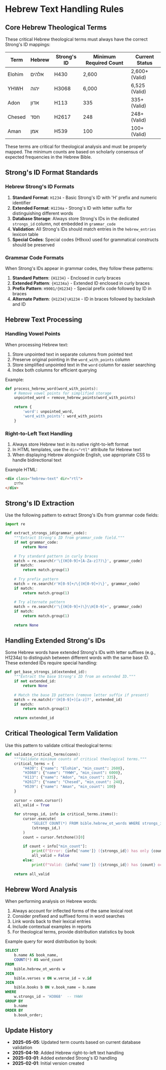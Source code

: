# Hebrew Text Handling Rules

## Core Hebrew Theological Terms

These critical Hebrew theological terms must always have the correct Strong's ID mappings:

| Term | Hebrew | Strong's ID | Minimum Required Count | Current Status |
|------|--------|-------------|------------------------|----------------|
| Elohim | אלהים | H430 | 2,600 | 2,600+ (Valid) |
| YHWH | יהוה | H3068 | 6,000 | 6,525 (Valid) |
| Adon | אדון | H113 | 335 | 335+ (Valid) |
| Chesed | חסד | H2617 | 248 | 248+ (Valid) |
| Aman | אמן | H539 | 100 | 100+ (Valid) |

These terms are critical for theological analysis and must be properly mapped. The minimum counts are based on scholarly consensus of expected frequencies in the Hebrew Bible.

## Strong's ID Format Standards

### Hebrew Strong's ID Formats

1. **Standard Format**: `H1234` - Basic Strong's ID with 'H' prefix and numeric identifier
2. **Extended Format**: `H1234a` - Strong's ID with letter suffix for distinguishing different words
3. **Database Storage**: Always store Strong's IDs in the dedicated `strongs_id` column, not embedded in `grammar_code`
4. **Validation**: All Strong's IDs should match entries in the `hebrew_entries` lexicon table
5. **Special Codes**: Special codes (H9xxx) used for grammatical constructs should be preserved

### Grammar Code Formats

When Strong's IDs appear in grammar codes, they follow these patterns:

1. **Standard Pattern**: `{H1234}` - Enclosed in curly braces
2. **Extended Pattern**: `{H1234a}` - Extended ID enclosed in curly braces
3. **Prefix Pattern**: `H9001/{H1234}` - Special prefix code followed by ID in braces
4. **Alternate Pattern**: `{H1234}\H1234` - ID in braces followed by backslash and ID

## Hebrew Text Processing

### Handling Vowel Points

When processing Hebrew text:
1. Store unpointed text in separate columns from pointed text
2. Preserve original pointing in the `word_with_points` column
3. Store simplified unpointed text in the `word` column for easier searching
4. Index both columns for efficient querying

Example:
```python
def process_hebrew_word(word_with_points):
    # Remove vowel points for simplified storage
    unpointed_word = remove_hebrew_points(word_with_points)
    
    return {
        'word': unpointed_word,
        'word_with_points': word_with_points
    }
```

### Right-to-Left Text Handling

1. Always store Hebrew text in its native right-to-left format
2. In HTML templates, use the `dir="rtl"` attribute for Hebrew text
3. When displaying Hebrew alongside English, use appropriate CSS to handle bidirectional text

Example HTML:
```html
<div class="hebrew-text" dir="rtl">
    אלהים
</div>
```

## Strong's ID Extraction

Use the following pattern to extract Strong's IDs from grammar code fields:

```python
import re

def extract_strongs_id(grammar_code):
    """Extract Strong's ID from grammar_code field."""
    if not grammar_code:
        return None
        
    # Try standard pattern in curly braces
    match = re.search(r'\{(H[0-9]+[A-Za-z]?)\}', grammar_code)
    if match:
        return match.group(1)
        
    # Try prefix pattern
    match = re.search(r'H[0-9]+/\{(H[0-9]+)\}', grammar_code)
    if match:
        return match.group(1)
        
    # Try alternate pattern
    match = re.search(r'\{(H[0-9]+)\}\\H[0-9]+', grammar_code)
    if match:
        return match.group(1)
        
    return None
```

## Handling Extended Strong's IDs

Some Hebrew words have extended Strong's IDs with letter suffixes (e.g., H1234a) to distinguish between different words with the same base ID. These extended IDs require special handling:

```python
def get_base_strongs_id(extended_id):
    """Extract the base Strong's ID from an extended ID."""
    if not extended_id:
        return None
    
    # Match the base ID pattern (remove letter suffix if present)
    match = re.match(r'(H[0-9]+)[a-z]?', extended_id)
    if match:
        return match.group(1)
    
    return extended_id
```

## Critical Theological Term Validation

Use this pattern to validate critical theological terms:

```python
def validate_critical_terms(conn):
    """Validate minimum counts of critical theological terms."""
    critical_terms = {
        "H430": {"name": "Elohim", "min_count": 2600},
        "H3068": {"name": "YHWH", "min_count": 6000},
        "H113": {"name": "Adon", "min_count": 335},
        "H2617": {"name": "Chesed", "min_count": 248},
        "H539": {"name": "Aman", "min_count": 100}
    }
    
    cursor = conn.cursor()
    all_valid = True
    
    for strongs_id, info in critical_terms.items():
        cursor.execute(
            "SELECT COUNT(*) FROM bible.hebrew_ot_words WHERE strongs_id = %s",
            (strongs_id,)
        )
        count = cursor.fetchone()[0]
        
        if count < info["min_count"]:
            print(f"Error: {info['name']} ({strongs_id}) has only {count} occurrences, expected {info['min_count']}")
            all_valid = False
        else:
            print(f"Valid: {info['name']} ({strongs_id}) has {count} occurrences")
    
    return all_valid
```

## Hebrew Word Analysis

When performing analysis on Hebrew words:

1. Always account for inflected forms of the same lexical root
2. Consider prefixed and suffixed forms in word searches
3. Link words back to their lexical entries
4. Include contextual examples in reports
5. For theological terms, provide distribution statistics by book

Example query for word distribution by book:
```sql
SELECT 
    b.name AS book_name, 
    COUNT(*) AS word_count
FROM 
    bible.hebrew_ot_words w
JOIN 
    bible.verses v ON w.verse_id = v.id
JOIN
    bible.books b ON v.book_name = b.name
WHERE 
    w.strongs_id = 'H3068'  -- YHWH
GROUP BY 
    b.name
ORDER BY 
    b.book_order;
```

## Update History

- **2025-05-05**: Updated term counts based on current database validation
- **2025-04-10**: Added Hebrew right-to-left text handling
- **2025-03-01**: Added extended Strong's ID handling
- **2025-02-01**: Initial version created 